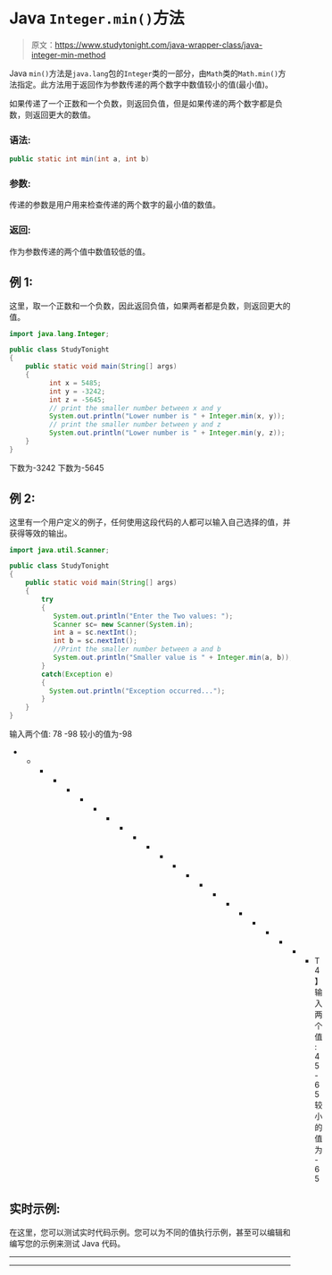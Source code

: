 # Java `Integer.min()`方法

> 原文：<https://www.studytonight.com/java-wrapper-class/java-integer-min-method>

Java `min()`方法是`java.lang`包的`Integer`类的一部分，由`Math`类的`Math.min()`方法指定。此方法用于返回作为参数传递的两个数字中数值较小的值(最小值)。

如果传递了一个正数和一个负数，则返回负值，但是如果传递的两个数字都是负数，则返回更大的数值。

### 语法:

```java
public static int min(int a, int b) 
```

### 参数:

传递的参数是用户用来检查传递的两个数字的最小值的数值。

### 返回:

作为参数传递的两个值中数值较低的值。

## 例 1:

这里，取一个正数和一个负数，因此返回负值，如果两者都是负数，则返回更大的值。

```java
import java.lang.Integer;

public class StudyTonight 
{  
    public static void main(String[] args) 
    {      
          int x = 5485;  
          int y = -3242; 
          int z = -5645;
          // print the smaller number between x and y 
          System.out.println("Lower number is " + Integer.min(x, y));
          // print the smaller number between y and z  
          System.out.println("Lower number is " + Integer.min(y, z));  
    }  
}
```

下数为-3242
下数为-5645

## 例 2:

这里有一个用户定义的例子，任何使用这段代码的人都可以输入自己选择的值，并获得等效的输出。

```java
import java.util.Scanner; 

public class StudyTonight
{  
    public static void main(String[] args) 
    {  
        try
        {
           System.out.println("Enter the Two values: ");  
           Scanner sc= new Scanner(System.in);  
           int a = sc.nextInt();  
           int b = sc.nextInt();  
           //Print the smaller number between a and b 
           System.out.println("Smaller value is " + Integer.min(a, b)); 
        }
        catch(Exception e)
        {
          System.out.println("Exception occurred...");
        } 
    }  
} 
```

输入两个值:
78 -98
较小的值为-98
* * * * * * * * * * * * * * * * * * * * * * * T4】输入两个值:
45-65
较小的值为-65

## 实时示例:

在这里，您可以测试实时代码示例。您可以为不同的值执行示例，甚至可以编辑和编写您的示例来测试 Java 代码。

* * *

* * *